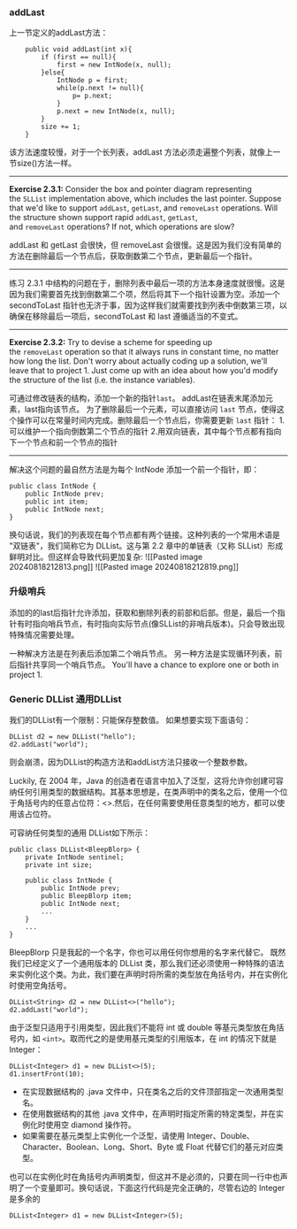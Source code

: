 ### addLast

上一节定义的addLast方法：
```
    public void addLast(int x){
        if (first == null){
            first = new IntNode(x, null);
        }else{
            IntNode p = first;
            while(p.next != null){
                p= p.next;
            }
            p.next = new IntNode(x, null);
        }
        size += 1;
    }
```

该方法速度较慢，对于一个长列表，addLast 方法必须走遍整个列表，就像上一节size()方法一样。

---
**Exercise 2.3.1:** Consider the box and pointer diagram representing the `SLList` implementation above, which includes the last pointer. Suppose that we'd like to support `addLast`, `getLast`, and `removeLast` operations. Will the structure shown support rapid `addLast`, `getLast`, and `removeLast` operations? If not, which operations are slow?

addLast 和 getLast 会很快，但 removeLast 会很慢。这是因为我们没有简单的方法在删除最后一个节点后，获取倒数第二个节点，更新最后一个指针。

---

练习 2.3.1 中结构的问题在于，删除列表中最后一项的方法本身速度就很慢。这是因为我们需要首先找到倒数第二个项，然后将其下一个指针设置为空。添加一个 secondToLast 指针也无济于事，因为这样我们就需要找到列表中倒数第三项，以确保在移除最后一项后，secondToLast 和 last 遵循适当的不变式。

---
**Exercise 2.3.2:** Try to devise a scheme for speeding up the `removeLast` operation so that it always runs in constant time, no matter how long the list. Don't worry about actually coding up a solution, we'll leave that to project 1. Just come up with an idea about how you'd modify the structure of the list (i.e. the instance variables).

可通过修改链表的结构，添加一个新的指针`last`。
addLast在链表末尾添加元素，last指向该节点。
为了删除最后一个元素，可以直接访问 `last` 节点，使得这个操作可以在常量时间内完成。删除最后一个节点后，你需要更新 `last` 指针：
	1.可以维护一个指向倒数第二个节点的指针
	2.用双向链表，其中每个节点都有指向下一个节点和前一个节点的指针

---

解决这个问题的最自然方法是为每个 IntNode 添加一个前一个指针，即：
```
public class IntNode {
    public IntNode prev;
    public int item;
    public IntNode next;
}
```
换句话说，我们的列表现在每个节点都有两个链接。这种列表的一个常用术语是 "双链表"，我们简称它为 DLList。这与第 2.2 章中的单链表（又称 SLList）形成鲜明对比。但这样会导致代码更加复杂:
![[Pasted image 20240818212813.png]]
![[Pasted image 20240818212819.png]]

### 升级哨兵

添加的的last后指针允许添加，获取和删除列表的前部和后部。但是，最后一个指针有时指向哨兵节点，有时指向实际节点(像SLList的非哨兵版本)。只会导致出现特殊情况需要处理。

一种解决方法是在列表后添加第二个哨兵节点。
另一种方法是实现循环列表，前后指针共享同一个哨兵节点。
You'll have a chance to explore one or both in project 1.

### Generic DLList  通用DLList

我们的DLList有一个限制：只能保存整数值。
如果想要实现下面语句：
```
DLList d2 = new DLList("hello");
d2.addLast("world");
```
则会崩溃，因为DLList的构造方法和addList方法只接收一个整数参数。

Luckily, 在 2004 年，Java 的创造者在语言中加入了泛型，这将允许你创建可容纳任何引用类型的数据结构。其基本思想是，在类声明中的类名之后，使用一个位于角括号内的任意占位符：<>.然后，在任何需要使用任意类型的地方，都可以使用该占位符。

可容纳任何类型的通用 DLList如下所示：
```
public class DLList<BleepBlorp> {
    private IntNode sentinel;
    private int size;

    public class IntNode {
        public IntNode prev;
        public BleepBlorp item;
        public IntNode next;
        ...
    }
    ...
}
```
BleepBlorp 只是我起的一个名字，你也可以用任何你想用的名字来代替它。
既然我们已经定义了一个通用版本的 DLList 类，那么我们还必须使用一种特殊的语法来实例化这个类。为此，我们要在声明时将所需的类型放在角括号内，并在实例化时使用空角括号。
```
DLList<String> d2 = new DLList<>("hello");
d2.addLast("world");
```
由于泛型只适用于引用类型，因此我们不能将 int 或 double 等基元类型放在角括号内，如 `<int>`。取而代之的是使用基元类型的引用版本，在 int 的情况下就是 Integer：
```
DLList<Integer> d1 = new DLList<>(5);
d1.insertFront(10);
```

- 在实现数据结构的 .java 文件中，只在类名之后的文件顶部指定一次通用类型名。
- 在使用数据结构的其他 .java 文件中，在声明时指定所需的特定类型，并在实例化时使用空 diamond 操作符。
- 如果需要在基元类型上实例化一个泛型，请使用 Integer、Double、Character、Boolean、Long、Short、Byte 或 Float 代替它们的基元对应类型。

也可以在实例化时在角括号内声明类型，但这并不是必须的，只要在同一行中也声明了一个变量即可。换句话说，下面这行代码是完全正确的，尽管右边的 Integer 是多余的
```
DLList<Integer> d1 = new DLList<Integer>(5);
```